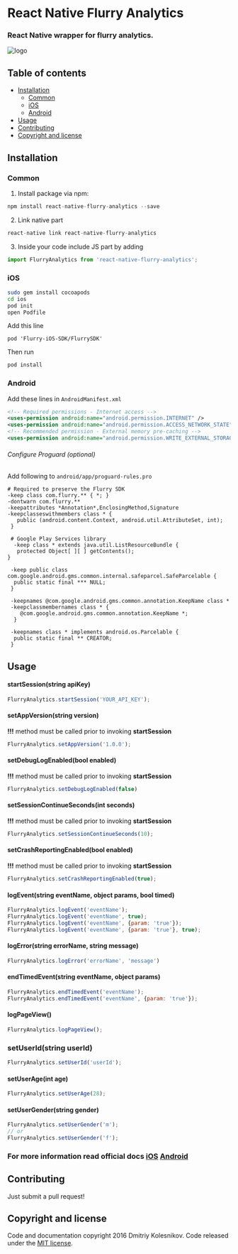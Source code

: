 # React Native Flurry Analytics

### React Native wrapper for flurry analytics.
![logo](https://dev.flurry.com/images/uiRefresh/ui/login/flurry-from-yahoo.png)

## Table of contents
- [Installation](#installation)
  - [Common](#common)
  - [iOS](#ios)
  - [Android](#android)
- [Usage](#usage)
- [Contributing](#contributing)
- [Copyright and license](#copyright-and-license)

## Installation

### Common
1. Install package via npm:

```javascript
npm install react-native-flurry-analytics --save
```

2. Link native part

```javascript
react-native link react-native-flurry-analytics
```

3. Inside your code include JS part by adding

```javascript
import FlurryAnalytics from 'react-native-flurry-analytics';
```

### iOS

```bash
sudo gem install cocoapods
cd ios
pod init
open Podfile
```

Add this line

```
pod 'Flurry-iOS-SDK/FlurrySDK'
```

Then run

```bash
pod install
```

### Android

Add these lines in `AndroidManifest.xml`

```xml
<!-- Required permissions - Internet access -->
<uses-permission android:name="android.permission.INTERNET" />
<uses-permission android:name="android.permission.ACCESS_NETWORK_STATE"/>
<!-- Recommended permission - External memory pre-caching -->
<uses-permission android:name="android.permission.WRITE_EXTERNAL_STORAGE"/>
```

###### Configure Proguard (optional)

Add following to `android/app/proguard-rules.pro`

```
# Required to preserve the Flurry SDK
-keep class com.flurry.** { *; }
-dontwarn com.flurry.**
-keepattributes *Annotation*,EnclosingMethod,Signature
-keepclasseswithmembers class * {
   public (android.content.Context, android.util.AttributeSet, int);
 }

 # Google Play Services library
  -keep class * extends java.util.ListResourceBundle {
   protected Object[ ][ ] getContents();
}

 -keep public class com.google.android.gms.common.internal.safeparcel.SafeParcelable {
  public static final *** NULL;
 }

 -keepnames @com.google.android.gms.common.annotation.KeepName class *
 -keepclassmembernames class * {
    @com.google.android.gms.common.annotation.KeepName *;
  }

 -keepnames class * implements android.os.Parcelable {
  public static final ** CREATOR;
 }
```

## Usage

#### startSession(string apiKey)
```javascript
FlurryAnalytics.startSession('YOUR_API_KEY');
```

#### setAppVersion(string version)

__!!!__ method must be called prior to invoking __startSession__

```javascript
FlurryAnalytics.setAppVersion('1.0.0');
```

#### setDebugLogEnabled(bool enabled)

__!!!__ method must be called prior to invoking __startSession__

```javascript
FlurryAnalytics.setDebugLogEnabled(false)
```

#### setSessionContinueSeconds(int seconds)

__!!!__ method must be called prior to invoking __startSession__

```javascript
FlurryAnalytics.setSessionContinueSeconds(10);
```

#### setCrashReportingEnabled(bool enabled)

__!!!__ method must be called prior to invoking __startSession__

```javascript
FlurryAnalytics.setCrashReportingEnabled(true);
```

#### logEvent(string eventName, object params, bool timed)

```javascript
FlurryAnalytics.logEvent('eventName');
FlurryAnalytics.logEvent('eventName', true);
FlurryAnalytics.logEvent('eventName', {param: 'true'});
FlurryAnalytics.logEvent('eventName', {param: 'true'}, true);
```

#### logError(string errorName, string message)
```javascript
FlurryAnalytics.logError('errorName', 'message')
```

#### endTimedEvent(string eventName, object params)

```javascript
FlurryAnalytics.endTimedEvent('eventName');
FlurryAnalytics.endTimedEvent('eventName', {param: 'true'});
```

#### logPageView()

```javascript
FlurryAnalytics.logPageView();
```

### setUserId(string userId)

```javascript
FlurryAnalytics.setUserId('userId');
```

#### setUserAge(int age)

```javascript
FlurryAnalytics.setUserAge(28);
```

#### setUserGender(string gender)

```javascript
FlurryAnalytics.setUserGender('m');
// or
FlurryAnalytics.setUserGender('f');
```

### For more information read official docs [iOS](http://flurry.github.io/flurry-ios-sdk/) [Android](http://flurry.github.io/flurry-android-sdk/)

## Contributing

Just submit a pull request!

## Copyright and license

Code and documentation copyright 2016 Dmitriy Kolesnikov. Code released under the [MIT license](LICENSE).
